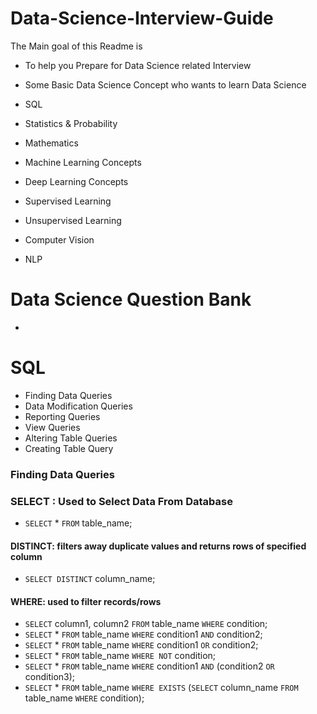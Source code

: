# Data-Science-Interview-Guide

The Main goal of this Readme is 
- To help you Prepare for Data Science related Interview
- Some Basic Data Science Concept who wants to learn Data Science

- SQL
- Statistics & Probability
- Mathematics
- Machine Learning Concepts
- Deep Learning Concepts
- Supervised Learning
- Unsupervised Learning
- Computer Vision
- NLP




# Data Science Question Bank

- 


# SQL

* Finding Data Queries
* Data Modification Queries
* Reporting Queries
* View Queries
* Altering Table Queries
* Creating Table Query


### Finding Data Queries 


### **SELECT** : Used to Select Data From Database
* `SELECT` * `FROM` table_name;

#### **DISTINCT**: filters away duplicate values and returns rows of specified column
* `SELECT DISTINCT` column_name;

#### **WHERE**: used to filter records/rows
* `SELECT` column1, column2 `FROM` table_name `WHERE` condition;
* `SELECT` * `FROM` table_name `WHERE` condition1 `AND` condition2;
* `SELECT` * `FROM` table_name `WHERE` condition1 `OR` condition2;
* `SELECT` * `FROM` table_name `WHERE NOT` condition;
* `SELECT` * `FROM` table_name `WHERE` condition1 `AND` (condition2 `OR` condition3);
* `SELECT` * `FROM` table_name `WHERE EXISTS` (`SELECT` column_name `FROM` table_name `WHERE` condition);
